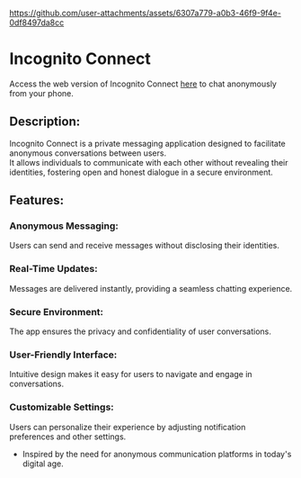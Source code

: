 
  https://github.com/user-attachments/assets/6307a779-a0b3-46f9-9f4e-0df8497da8cc

# Incognito Connect

Access the web version of Incognito Connect [here](https://incognito-connent.web.app/) to chat anonymously from your phone.

## Description:
Incognito Connect is a private messaging application designed to facilitate anonymous conversations between users.<br>
It allows individuals to communicate with each other without revealing their identities, fostering open and honest dialogue in a secure environment.<br>

## Features:
### Anonymous Messaging: 
Users can send and receive messages without disclosing their identities.
### Real-Time Updates:
Messages are delivered instantly, providing a seamless chatting experience.
### Secure Environment: 
The app ensures the privacy and confidentiality of user conversations.
### User-Friendly Interface: 
Intuitive design makes it easy for users to navigate and engage in conversations.
### Customizable Settings: 
Users can personalize their experience by adjusting notification preferences and other settings.


- Inspired by the need for anonymous communication platforms in today's digital age.


